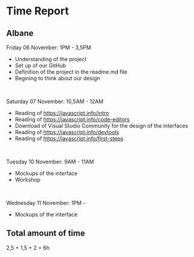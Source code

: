 # Time Report

## Albane

Friday 06 November: 1PM - 3,5PM </br>
* Understanding of the project
* Set up of our GitHub
* Definition of the project in the readme.md file
* Begining to think about our design

</br>

Saturday 07 November: 10,5AM - 12AM </br>
* Reading of https://javascript.info/intro
* Reading of https://javascript.info/code-editors
* Download of Visual Studio Community for the design of the interfaces
* Reading of https://javascript.info/devtools
* Reading of https://javascript.info/first-steps

</br>

Tuesday 10 November: 9AM - 11AM </br>
* Mockups of the interface
* Workshop

</br>

Wednesday 11 November: 1PM - </br>
* Mockups of the interface

## Total amount of time

2,5 + 1,5 + 2 = 6h
